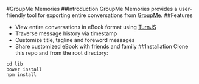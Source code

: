 #GroupMe Memories
##Introduction
GroupMe Memories provides a user-friendly tool for exporting entire conversations from [GroupMe](https://web.groupme.com/).
##Features
* View entire conversations in eBook format using [TurnJS](http://turnjs.com/)
* Traverse message history via timestamp
* Customize title, tagline and foreword messages
* Share customized eBook with friends and family
##Installation
Clone this repo and from the root directory:
```
cd lib
bower install
npm install
```
